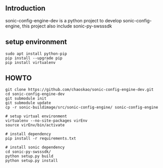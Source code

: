 ## Introduction
sonic-config-engine-dev is a python project to develop sonic-config-engine, this project also include sonic-py-swsssdk

## setup environment
    sudo apt install python-pip  
    pip install --upgrade pip  
    pip install virtualenv  

## HOWTO
    git clone https://github.com/chaoskao/sonic-config-engine-dev.git  
    cd sonic-config-engine-dev  
    git submodule init  
    git submodule update  
    cp -r sonic-buildimage/src/sonic-config-engine/ sonic-config-engine
    
    # setup virtual environment
    virtualenv --no-site-packages virEnv  
    source virEnv/bin/activate

    # install dependency
    pip install -r requirements.txt

    # install sonic dependency
    cd sonic-py-swsssdk/  
    python setup.py build  
    python setup.py install  
